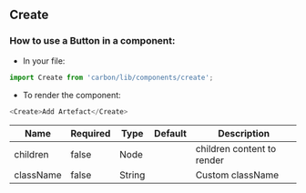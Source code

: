 ## Create

### How to use a Button in a component:

* In your file:

```javascript
import Create from 'carbon/lib/components/create';
```

* To render the component:

```javascript
<Create>Add Artefact</Create>
```

| Name          | Required       | Type           | Default       | Description   |
| ------------- |  ------------- |  ------------- | ------------- | ------------- |
| children      | false          | Node           |               | children content to render  |
| className     | false          | String         |               | Custom className |
